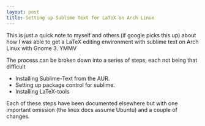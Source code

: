 ```yaml
---
layout: post
title: Setting up Sublime Text for LaTeX on Arch Linux
---
```


This is just a quick note to myself and others (if google picks this up) about how I was able to get a LaTeX editing environment with sublime text on Arch Linux with Gnome 3. YMMV

The process can be broken down into a series of steps, each not being that difficult 

* Installing Sublime-Text from the AUR.
* Setting up package control for sublime.
* Installing LaTeX-tools

Each of these steps have been documented elsewhere but with one important omission (the linux docs assume Ubuntu) and a couple of changes. 